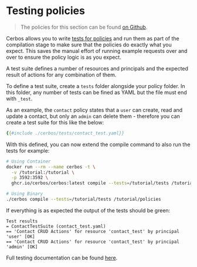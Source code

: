 # Testing policies

> The policies for this section can be found [on Github](https://github.com/cerbos/tutorial/tree/main/src/05-testing-policies/cerbos).

Cerbos allows you to write [tests for policies](https://docs.cerbos.dev/cerbos/latest/policies/compile.html) and run them as part of the compilation stage to make sure that the policies do exactly what you expect. This saves the manual effort of running example requests over and over to ensure the policy logic is as you expect.

A test suite defines a number of resources and principals and the expected result of actions for any combination of them.

To define a test suite, create a `tests` folder alongside your policy folder. In this folder, any number of tests can be fined as YAML but the file must end with `_test`.

As an example, the `contact` policy states that a `user` can create, read and update a contact, but only an `admin` can delete them - therefore you can create a test suite for this like the below:

```yaml
{{#include ./cerbos/tests/contact_test.yaml}}
```

With this defined, you can now extend the compile command to also run the tests for example:

```sh
# Using Container
docker run --rm --name cerbos -t \
  -v /tutorial:/tutorial \
  -p 3592:3592 \
  ghcr.io/cerbos/cerbos:latest compile --tests=/tutorial/tests /tutorial/policies

# Using Binary
./cerbos compile --tests=/tutorial/tests /tutorial/policies
```

If everything is as expected the output of the tests should be green:

```
Test results
= ContactTestSuite (contact_test.yaml)
== 'Contact CRUD Actions' for resource 'contact_test' by principal 'user' [OK]
== 'Contact CRUD Actions' for resource 'contact_test' by principal 'admin' [OK]
```

Full testing documentation can be found [here](https://docs.cerbos.dev/cerbos/latest/policies/compile.html).
